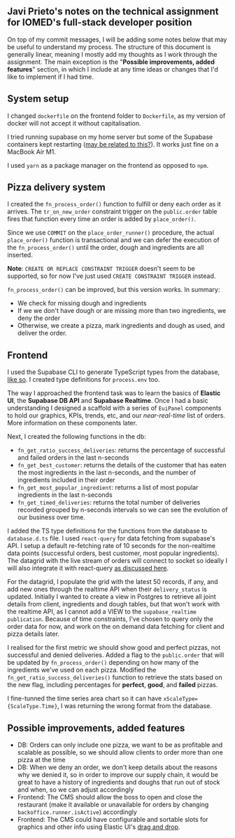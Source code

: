## Javi Prieto's notes on the technical assignment for IOMED's full-stack developer position

On top of my commit messages, I will be adding some notes below that may be useful to understand my process. The structure of this document is generally linear, meaning I mostly add my thoughts as I work through the assignment. The main exception is the "**Possible improvements, added features**" section, in which I include at any time ideas or changes that I'd like to implement if I had time.

## System setup

I changed `dockerfile` on the frontend folder to `Dockerfile`, as my version of docker will not accept it without capitalisation.

I tried running supabase on my home server but some of the Supabase containers kept restarting ([may be related to this?](https://github.com/supabase/cli/issues/33)). It works just fine on a MacBook Air M1.

I used `yarn` as a package manager on the frontend as opposed to `npm`.

## Pizza delivery system

I created the `fn_process_order()` function to fulfill or deny each order as it arrives. The `tr_on_new_order` constraint trigger on the `public.order` table fires that function every time an order is added by `place_order()`.

Since we use `COMMIT` on the `place_order_runner()` procedure, the actual `place_order()` function is transactional and we can defer the execution of the `fn_process_order()` until the order, dough and ingredients are all inserted.

**Note**: `CREATE OR REPLACE CONSTRAINT TRIGGER` doesn't seem to be supported, so for now I've just used `CREATE CONSTRAINT TRIGGER` instead.

`fn_process_order()` can be improved, but this version works. In summary:
- We check for missing dough and ingredients
- If we we don't have dough or are missing more than two ingredients, we deny the order
- Otherwise, we create a pizza, mark ingredients and dough as used, and deliver the order.

## Frontend
I used the Supabase CLI to generate TypeScript types from the database, [like so](https://supabase.com/docs/reference/javascript/typescript-support). I created type definitions for `process.env` too.

The way I approached the frontend task was to learn the basics of **Elastic UI**, the **Supabase DB API** and **Supabase Realtime**. Once I had a basic understanding I designed a scaffold with a series of `EuiPanel` components to hold our graphics, KPIs, trends, etc, and our *near-real-time* list of orders. More information on these components later.

Next, I created the following functions in the db:
- `fn_get_ratio_success_deliveries`: returns the percentage of successful and failed orders in the last n-seconds
- `fn_get_best_customer`: returns the details of the customer that has eaten the most ingredients in the last n-seconds, and the number of ingredients included in their order
- `fn_get_most_popular_ingredient`: returns a list of most popular ingredients in the last n-seconds
- `fn_get_timed_deliveries`: returns the total number of deliveries recorded grouped by n-seconds intervals so we can see the evolution of our business over time.

I added the TS type definitions for the functions from the database to `database.d.ts` file. I used `react-query` for data fetching from supabase's API. I setup a default re-fetching rate of 10 seconds for the non-realtime data points (successful orders, best customer, most popular ingredients). The datagrid with the live stream of orders will connect to socket so ideally I will also integrate it with react-query [as discussed here](https://github.com/TanStack/query/issues/171). 

For the datagrid, I populate the grid with the latest 50 records, if any, and add new ones through the realtime API when their `delivery_status` is updated. Initially I wanted to create a view in Postgres to retrieve all joint details from client, ingredients and dough tables, but that won't work with the realtime API, as I cannot add a VIEW to the `supabase_realtime publication`. Because of time constraints, I've chosen to query only the order data for now, and work on the on demand data fetching for client and pizza details later.

I realised for the first metric we should show good and perfect pizzas, not successful and denied deliveries. Added a flag to the `public.order` that will be updated by `fn_process_order()` depending on how many of the ingredients we've used on each pizza. Modified the `fn_get_ratio_success_deliveries()` function to retrieve the stats based on the new flag, including percentages for **perfect**, **good**, and **failed** pizzas.

I fine-tunned the time series area chart so it can have `xScaleType={ScaleType.Time}`, I was returning the wrong format from the database.

## Possible improvements, added features
- DB: Orders can only include one pizza, we want to be as profitable and scalable as possible, so we should allow clients to order more than one pizza at the time
- DB: When we deny an order, we don't keep details about the reasons why we denied it, so in order to improve our supply chain, it would be great to have a history of ingredients and doughs that run out of stock and when, so we can adjust accordingly
- Frontend: The CMS should allow the boss to open and close the restaurant (make it available or unavailable for orders by changing `backoffice.runner.isActive`) accordingly
- Frontend: The CMS could have configurable and sortable slots for graphics and other info using Elastic UI's [drag and drop](https://elastic.github.io/eui/#/display/drag-and-drop).